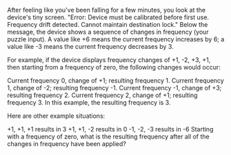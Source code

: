 After feeling like you've been falling for a few minutes, you look at the device's tiny screen. "Error: Device must be calibrated before first use. Frequency drift detected. Cannot maintain destination lock." Below the message, the device shows a sequence of changes in frequency (your puzzle input). A value like +6 means the current frequency increases by 6; a value like -3 means the current frequency decreases by 3.

For example, if the device displays frequency changes of +1, -2, +3, +1, then starting from a frequency of zero, the following changes would occur:

Current frequency 0, change of +1; resulting frequency 1.
Current frequency 1, change of -2; resulting frequency -1.
Current frequency -1, change of +3; resulting frequency 2.
Current frequency 2, change of +1; resulting frequency 3.
In this example, the resulting frequency is 3.

Here are other example situations:

+1, +1, +1 results in 3
+1, +1, -2 results in 0
-1, -2, -3 results in -6
Starting with a frequency of zero, what is the resulting frequency after all of the changes in frequency have been applied?
